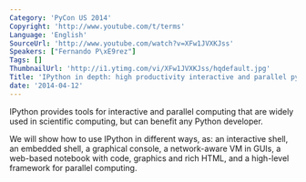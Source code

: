 ```yaml
---
Category: 'PyCon US 2014'
Copyright: 'http://www.youtube.com/t/terms'
Language: 'English'
SourceUrl: 'http://www.youtube.com/watch?v=XFw1JVXKJss'
Speakers: ["Fernando P\xE9rez"]
Tags: []
ThumbnailUrl: 'http://i1.ytimg.com/vi/XFw1JVXKJss/hqdefault.jpg'
Title: 'IPython in depth: high productivity interactive and parallel python'
date: '2014-04-12'
---
```

IPython provides tools for interactive and parallel computing that are widely used in scientific computing, but can benefit any Python developer.

 We will show how to use IPython in different ways, as: an interactive shell, an embedded shell, a graphical console, a network-aware VM in GUIs, a web-based notebook with code, graphics and rich HTML, and a high-level framework for parallel computing.